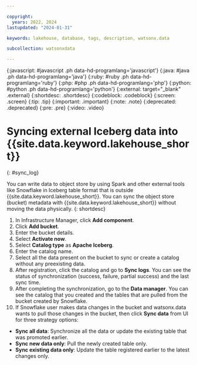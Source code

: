 ```yaml
---

copyright:
  years: 2022, 2024
lastupdated: "2024-01-31"

keywords: lakehouse, database, tags, description, watsonx.data

subcollection: watsonxdata

---
```


{:javascript: #javascript .ph data-hd-programlang='javascript'}
{:java: #java .ph data-hd-programlang='java'}
{:ruby: #ruby .ph data-hd-programlang='ruby'}
{:php: #php .ph data-hd-programlang='php'}
{:python: #python .ph data-hd-programlang='python'}
{:external: target="_blank" .external}
{:shortdesc: .shortdesc}
{:codeblock: .codeblock}
{:screen: .screen}
{:tip: .tip}
{:important: .important}
{:note: .note}
{:deprecated: .deprecated}
{:pre: .pre}
{:video: .video}

# Syncing external Iceberg data into {{site.data.keyword.lakehouse_short}}
{: #sync_log}

You can write data to object store by using Spark and other external tools like Snowflake in Iceberg table format that is outside {{site.data.keyword.lakehouse_short}}. You can sync the object store (bucket) metadata with {{site.data.keyword.lakehouse_short}} without moving the data physically.
{: shortdesc}


1. In Infrastructure Manager, click **Add component**.
2. Click **Add bucket**.
3. Enter the bucket details.
3. Select **Activate now**.
4. Select **Catalog type** as **Apache Iceberg**.
5. Enter the catalog name.
6. Select all the data present on the bucket to sync or create a catalog without any preexisting data.
7. After registration, click the catalog and go to **Sync logs**. You can see the status of synchronization (success, failure, partial success) and the last sync time.
8. After completing the synchronization, go to the **Data manager**. You can see the catalog that you created and the tables that are pulled from the bucket created by Snowflake.
9. If Snowflake user makes data changes in the bucket and watsonx.data wants to pull those changes in the bucket, then click **Sync data** from UI for three strategy options:
* **Sync all data**: Synchronize all the data or update the existing table that was promoted earlier.
* **Sync new data only**: Pull the newly created table only.
* **Sync existing data only**: Update the table registered earlier to the latest changes only.

